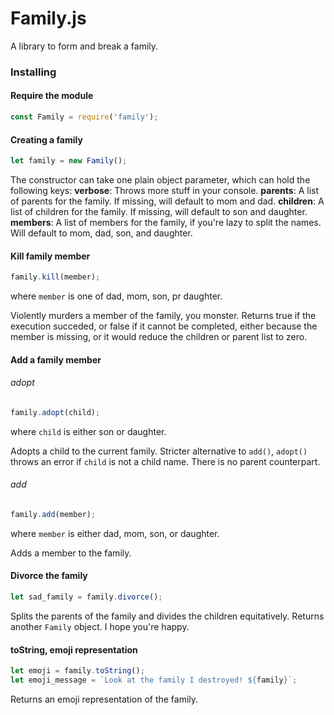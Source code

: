 # Family.js

A library to form and break a family.

### Installing

#### Require the module
```javascript
const Family = require('family');
```

#### Creating a family
```javascript
let family = new Family();
```
The constructor can take one plain object parameter, which can hold the following keys:
**verbose**: Throws more stuff in your console.
**parents**: A list of parents for the family. If missing, will default to mom and dad.
**children**: A list of children for the family. If missing, will default to son and daughter.
**members**: A list of members for the family, if you're lazy to split the names. Will default to mom, dad, son, and daughter.

#### Kill family member
```javascript
family.kill(member);
```
where `member` is one of dad, mom, son, pr daughter.

Violently murders a member of the family, you monster. Returns true if the execution succeded, or false if it cannot be completed, either because the member is missing, or it would reduce the children or parent list to zero.

#### Add a family member

###### adopt
```javascript
family.adopt(child);
```
where `child` is either son or daughter.

Adopts a child to the current family. Stricter alternative to `add()`, `adopt()` throws an error if `child` is not a child name. There is no parent counterpart.

###### add
```javascript
family.add(member);
```
where `member` is either dad, mom, son, or daughter.

Adds a member to the family.

#### Divorce the family
```javascript
let sad_family = family.divorce();
```

Splits the parents of the family and divides the children equitatively. Returns another `Family` object. I hope you're happy.

#### toString, emoji representation
```javascript
let emoji = family.toString();
let emoji_message = `Look at the family I destroyed! ${family}`;
```

Returns an emoji representation of the family.